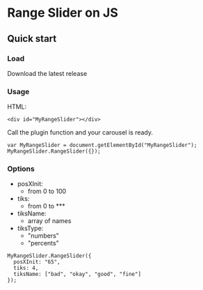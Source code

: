 # Range Slider on JS

## Quick start

### Load
Download the latest release

### Usage
HTML:
```
<div id="MyRangeSlider"></div>
```

Call the plugin function and your carousel is ready.

```
var MyRangeSlider = document.getElementById("MyRangeSlider");
MyRangeSlider.RangeSlider({});
```

### Options
- posXInit:
    - from 0 to 100
- tiks:
    - from 0 to ***
- tiksName:
    - array of names
- tiksType:
    - "numbers"
    - "percents"
```
MyRangeSlider.RangeSlider({
  posXInit: "65",
  tiks: 4,
  tiksName: ["bad", "okay", "good", "fine"]
});
```